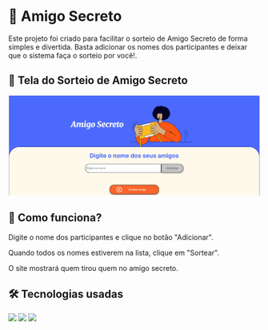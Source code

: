  <h1> 🎁 Amigo Secreto </h1>

Este projeto foi criado para facilitar o sorteio de Amigo Secreto de forma simples e divertida. Basta adicionar os nomes dos participantes e deixar que o sistema faça o sorteio por você!.

##  📸 Tela do Sorteio de Amigo Secreto
  
![Amigo Secreto](assets/screenshot.png)


## 📌 Como funciona?

Digite o nome dos participantes e clique no botão "Adicionar".

Quando todos os nomes estiverem na lista, clique em "Sortear".

O site mostrará quem tirou quem no amigo secreto.


## 🛠 Tecnologias usadas

<div>
  <img src="https://img.shields.io/badge/HTML-239120?style=for-the-badge&logo=html5&logoColor=white">
  <img src="https://img.shields.io/badge/CSS-239120?&style=for-the-badge&logo=css3&logoColor=white">
  <img src="https://img.shields.io/badge/JavaScript-F7DF1E?style=for-the-badge&logo=javascript&logoColor=black">
</div>






